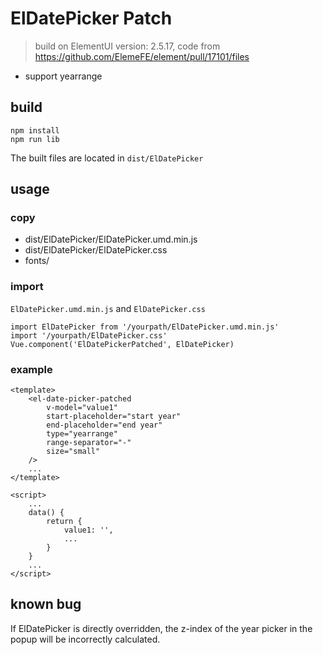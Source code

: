 # ElDatePicker Patch

> build on ElementUI version: 2.5.17, code from https://github.com/ElemeFE/element/pull/17101/files

+ support yearrange

## build

```
npm install
npm run lib
```

The built files are located in `dist/ElDatePicker`

## usage

### copy

+ dist/ElDatePicker/ElDatePicker.umd.min.js
+ dist/ElDatePicker/ElDatePicker.css
+ fonts/

### import
`ElDatePicker.umd.min.js` and `ElDatePicker.css`

```
import ElDatePicker from '/yourpath/ElDatePicker.umd.min.js'
import '/yourpath/ElDatePicker.css'
Vue.component('ElDatePickerPatched', ElDatePicker)
```

### example

```
<template>
    <el-date-picker-patched
        v-model="value1"
        start-placeholder="start year"
        end-placeholder="end year"
        type="yearrange"
        range-separator="-"
        size="small"
    />
    ...
</template>

<script>
    ...
    data() {
        return {
            value1: '',
            ...
        }
    }
    ...
</script>
```

## known bug
If ElDatePicker is directly overridden, the z-index of the year picker in the popup will be incorrectly calculated.
